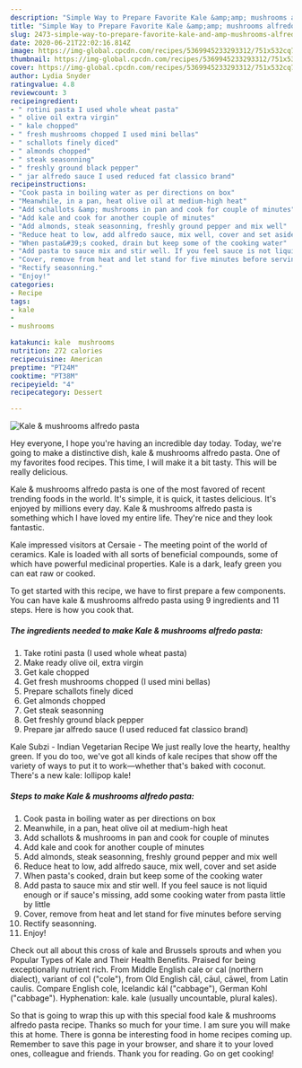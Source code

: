```yaml
---
description: "Simple Way to Prepare Favorite Kale &amp;amp; mushrooms alfredo pasta"
title: "Simple Way to Prepare Favorite Kale &amp;amp; mushrooms alfredo pasta"
slug: 2473-simple-way-to-prepare-favorite-kale-and-amp-mushrooms-alfredo-pasta
date: 2020-06-21T22:02:16.814Z
image: https://img-global.cpcdn.com/recipes/5369945233293312/751x532cq70/kale-mushrooms-alfredo-pasta-recipe-main-photo.jpg
thumbnail: https://img-global.cpcdn.com/recipes/5369945233293312/751x532cq70/kale-mushrooms-alfredo-pasta-recipe-main-photo.jpg
cover: https://img-global.cpcdn.com/recipes/5369945233293312/751x532cq70/kale-mushrooms-alfredo-pasta-recipe-main-photo.jpg
author: Lydia Snyder
ratingvalue: 4.8
reviewcount: 3
recipeingredient:
- " rotini pasta I used whole wheat pasta"
- " olive oil extra virgin"
- " kale chopped"
- " fresh mushrooms chopped I used mini bellas"
- " schallots finely diced"
- " almonds chopped"
- " steak seasonning"
- " freshly ground black pepper"
- " jar alfredo sauce I used reduced fat classico brand"
recipeinstructions:
- "Cook pasta in boiling water as per directions on box"
- "Meanwhile, in a pan, heat olive oil at medium-high heat"
- "Add schallots &amp; mushrooms in pan and cook for couple of minutes"
- "Add kale and cook for another couple of minutes"
- "Add almonds, steak seasonning, freshly ground pepper and mix well"
- "Reduce heat to low, add alfredo sauce, mix well, cover and set aside"
- "When pasta&#39;s cooked, drain but keep some of the cooking water"
- "Add pasta to sauce mix and stir well. If you feel sauce is not liquid enough or if sauce&#39;s missing, add some cooking water from pasta little by little"
- "Cover, remove from heat and let stand for five minutes before serving"
- "Rectify seasonning."
- "Enjoy!"
categories:
- Recipe
tags:
- kale
- 
- mushrooms

katakunci: kale  mushrooms 
nutrition: 272 calories
recipecuisine: American
preptime: "PT24M"
cooktime: "PT38M"
recipeyield: "4"
recipecategory: Dessert

---
```



![Kale &amp; mushrooms alfredo pasta](https://img-global.cpcdn.com/recipes/5369945233293312/751x532cq70/kale-mushrooms-alfredo-pasta-recipe-main-photo.jpg)

Hey everyone, I hope you're having an incredible day today. Today, we're going to make a distinctive dish, kale &amp; mushrooms alfredo pasta. One of my favorites food recipes. This time, I will make it a bit tasty. This will be really delicious.

Kale &amp; mushrooms alfredo pasta is one of the most favored of recent trending foods in the world. It's simple, it is quick, it tastes delicious. It's enjoyed by millions every day. Kale &amp; mushrooms alfredo pasta is something which I have loved my entire life. They're nice and they look fantastic.

Kale impressed visitors at Cersaie - The meeting point of the world of ceramics. Kale is loaded with all sorts of beneficial compounds, some of which have powerful medicinal properties. Kale is a dark, leafy green you can eat raw or cooked.


To get started with this recipe, we have to first prepare a few components. You can have kale &amp; mushrooms alfredo pasta using 9 ingredients and 11 steps. Here is how you cook that.

<!--inarticleads1-->

##### The ingredients needed to make Kale &amp; mushrooms alfredo pasta:

1. Take  rotini pasta (I used whole wheat pasta)
1. Make ready  olive oil, extra virgin
1. Get  kale chopped
1. Get  fresh mushrooms chopped (I used mini bellas)
1. Prepare  schallots finely diced
1. Get  almonds chopped
1. Get  steak seasonning
1. Get  freshly ground black pepper
1. Prepare  jar alfredo sauce (I used reduced fat classico brand)


Kale Subzi - Indian Vegetarian Recipe We just really love the hearty, healthy green. If you do too, we&#39;ve got all kinds of kale recipes that show off the variety of ways to put it to work—whether that&#39;s baked with coconut. There&#39;s a new kale: lollipop kale! 

<!--inarticleads2-->

##### Steps to make Kale &amp; mushrooms alfredo pasta:

1. Cook pasta in boiling water as per directions on box
1. Meanwhile, in a pan, heat olive oil at medium-high heat
1. Add schallots &amp; mushrooms in pan and cook for couple of minutes
1. Add kale and cook for another couple of minutes
1. Add almonds, steak seasonning, freshly ground pepper and mix well
1. Reduce heat to low, add alfredo sauce, mix well, cover and set aside
1. When pasta&#39;s cooked, drain but keep some of the cooking water
1. Add pasta to sauce mix and stir well. If you feel sauce is not liquid enough or if sauce&#39;s missing, add some cooking water from pasta little by little
1. Cover, remove from heat and let stand for five minutes before serving
1. Rectify seasonning.
1. Enjoy!


Check out all about this cross of kale and Brussels sprouts and when you Popular Types of Kale and Their Health Benefits. Praised for being exceptionally nutrient rich. From Middle English cale or cal (northern dialect), variant of col (&#34;cole&#34;), from Old English cāl, cāul, cāwel, from Latin caulis. Compare English cole, Icelandic kál (&#34;cabbage&#34;), German Kohl (&#34;cabbage&#34;). Hyphenation: kale. kale (usually uncountable, plural kales). 

So that is going to wrap this up with this special food kale &amp; mushrooms alfredo pasta recipe. Thanks so much for your time. I am sure you will make this at home. There is gonna be interesting food in home recipes coming up. Remember to save this page in your browser, and share it to your loved ones, colleague and friends. Thank you for reading. Go on get cooking!

